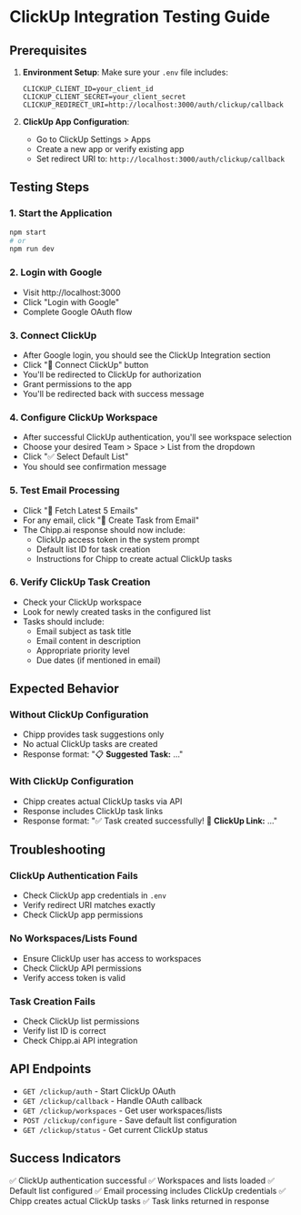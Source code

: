 # ClickUp Integration Testing Guide

## Prerequisites

1. **Environment Setup**: Make sure your `.env` file includes:
   ```
   CLICKUP_CLIENT_ID=your_client_id
   CLICKUP_CLIENT_SECRET=your_client_secret
   CLICKUP_REDIRECT_URI=http://localhost:3000/auth/clickup/callback
   ```

2. **ClickUp App Configuration**: 
   - Go to ClickUp Settings > Apps
   - Create a new app or verify existing app
   - Set redirect URI to: `http://localhost:3000/auth/clickup/callback`

## Testing Steps

### 1. Start the Application
```bash
npm start
# or
npm run dev
```

### 2. Login with Google
- Visit http://localhost:3000
- Click "Login with Google"
- Complete Google OAuth flow

### 3. Connect ClickUp
- After Google login, you should see the ClickUp Integration section
- Click "🔗 Connect ClickUp" button
- You'll be redirected to ClickUp for authorization
- Grant permissions to the app
- You'll be redirected back with success message

### 4. Configure ClickUp Workspace
- After successful ClickUp authentication, you'll see workspace selection
- Choose your desired Team > Space > List from the dropdown
- Click "✅ Select Default List"
- You should see confirmation message

### 5. Test Email Processing
- Click "📧 Fetch Latest 5 Emails"
- For any email, click "🚀 Create Task from Email"
- The Chipp.ai response should now include:
  - ClickUp access token in the system prompt
  - Default list ID for task creation
  - Instructions for Chipp to create actual ClickUp tasks

### 6. Verify ClickUp Task Creation
- Check your ClickUp workspace
- Look for newly created tasks in the configured list
- Tasks should include:
  - Email subject as task title
  - Email content in description
  - Appropriate priority level
  - Due dates (if mentioned in email)

## Expected Behavior

### Without ClickUp Configuration
- Chipp provides task suggestions only
- No actual ClickUp tasks are created
- Response format: "📋 **Suggested Task:** ..."

### With ClickUp Configuration
- Chipp creates actual ClickUp tasks via API
- Response includes ClickUp task links
- Response format: "✅ Task created successfully! 🔗 **ClickUp Link:** ..."

## Troubleshooting

### ClickUp Authentication Fails
- Check ClickUp app credentials in `.env`
- Verify redirect URI matches exactly
- Check ClickUp app permissions

### No Workspaces/Lists Found
- Ensure ClickUp user has access to workspaces
- Check ClickUp API permissions
- Verify access token is valid

### Task Creation Fails
- Check ClickUp list permissions
- Verify list ID is correct
- Check Chipp.ai API integration

## API Endpoints

- `GET /clickup/auth` - Start ClickUp OAuth
- `GET /clickup/callback` - Handle OAuth callback
- `GET /clickup/workspaces` - Get user workspaces/lists
- `POST /clickup/configure` - Save default list configuration
- `GET /clickup/status` - Get current ClickUp status

## Success Indicators

✅ ClickUp authentication successful
✅ Workspaces and lists loaded
✅ Default list configured
✅ Email processing includes ClickUp credentials
✅ Chipp creates actual ClickUp tasks
✅ Task links returned in response
